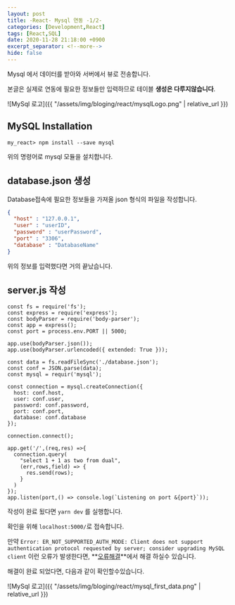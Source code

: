 ```yaml
---
layout: post
title: -React- Mysql 연동 -1/2-
categories: [Development,React]
tags: [React,SQL]
date: 2020-11-28 21:18:00 +0900
excerpt_separator: <!--more-->
hide: false
---
```

Mysql 에서 데이터를 받아와 서버에서 뷰로 전송합니다.

본글은 실제로 연동에 필요한 정보들만 입력하므로 테이블 **생성은 다루지않습니다**.
<!--more-->


![MySql 로고]({{ "/assets/img/bloging/react/mysqlLogo.png" | relative_url }})  

## MySQL Installation  













```terminal
my_react> npm install --save mysql
```


위의 명령어로 mysql 모듈을 설치합니다.  



## database.json 생성  







Database접속에 필요한 정보들을 가져올 json 형식의 파일을 작성합니다.  



```json
{
  "host" : "127.0.0.1",
  "user" : "userID",
  "password" : "userPassword",
  "port" : "3306",
  "database" : "DatabaseName"
}

```  





위의 정보를 입력했다면 거의 끝났습니다.  




## server.js 작성
```console
const fs = require('fs');
const express = require('express');
const bodyParser = require('body-parser');
const app = express();
const port = process.env.PORT || 5000;

app.use(bodyParser.json());
app.use(bodyParser.urlencoded({ extended: True }));

const data = fs.readFileSync('./database.json');
const conf = JSON.parse(data);
const mysql = requir('mysql');

const connection = mysql.createConnection({
  host: conf.host,
  user: conf.user,
  password: conf.password,
  port: conf.port,
  database: conf.database
});

connection.connect();

app.get('/',(req,res) =>{
  connection.query(
    "select 1 + 1 as two from dual",
    (err,rows,field) => {
      res.send(rows);
    }
  )
});
app.listen(port,() => console.log(`Listening on port &{port}`));
```  









작성이 완료 됬다면 `yarn dev` 를 실행합니다.  






확인을 위해 `localhost:5000/`로 접속합니다.  

만약 `Error: ER_NOT_SUPPORTED_AUTH_MODE: Client does not support authentication protocol requested by server; consider upgrading MySQL client` 이런 오류가 발생한다면,
**[오류해결](/post/node_mysql_error)**에서 해결 하실수 있습니다.  





해결이 완료 되었다면, 다음과 같이 확인할수있습니다.


![MySql 로고]({{ "/assets/img/bloging/react/mysql_first_data.png" | relative_url }})  
